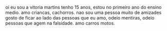 oi eu sou a vitoria martins 
tenho 15 anos, estou no primeiro ano do ensino medio. 
amo criancas, cachorros. 
nao sou uma pessoa muito de amizades 
gosto de ficar ao lado das pessoas que eu amo, odeio mentiras, odeio pessoas que agem na falsidade. 
amo carros motos. 

